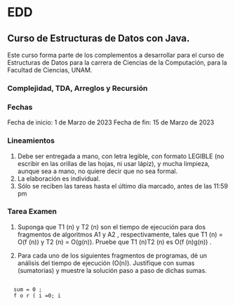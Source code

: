# EDD
## Curso de Estructuras de Datos con Java.

Este curso forma parte de los complementos a desarrollar para el curso de Estructuras de Datos para la carrera de Ciencias de la Computación, para la Facultad de Ciencias, UNAM.

### Complejidad, TDA, Arreglos y Recursión

### Fechas
Fecha de inicio:  1 de Marzo de 2023
Fecha de fin: 15 de Marzo de 2023

### Lineamientos
1. Debe ser entregada a mano, con letra legible, con formato LEGIBLE (no escribir
en las orillas de las hojas, ni usar lápiz), y mucha limpieza, aunque sea a mano, no
quiere decir que no sea formal.
2. La elaboración es individual.
3. Sólo se reciben las tareas hasta el último día marcado, antes de las 11:59 pm

### Tarea Examen

1. Suponga que T1 (n) y T2 (n) son el tiempo de ejecución para dos fragmentos
de algoritmos A1 y A2 , respectivamente, tales que T1 (n) = O(f (n)) y T2 (n) =
O(g(n)). Pruebe que T1 (n)T2 (n) es O(f (n)g(n)) .

2. Para cada uno de los siguientes fragmentos de programas, dé un análisis
del tiempo de ejecución (O(n)). Justifique con sumas (sumatorias) y muestre la solución paso a paso de dichas sumas.

  <pre><code>  
  sum = 0 ;
  f o r ( i =0; i <n ; i ++)
      sum++;

  sum = 0 ;
  f o r ( i =0; i <n ; i ++)
      f o r ( j =0; j <n ; j ++)
          sum++;

  sum = 0 ;
  f o r ( i =0; i <n ; i ++)
    f o r ( j =0; j <n∗n ; j ++)
      sum++;

  sum = 0 ;
  f o r ( i =0; i <n ; i ++)
    f o r ( j =0; j <i ; j ++)
      sum++;
  
  sum = 0 ;
  f o r ( i =0; i <n ; i ++)
    f o r ( j =0; j <i ∗ i ; j ++)
      f o r ( k=0; k<j ; k++)
        sum++;
   </code></pre>
